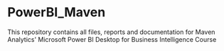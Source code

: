 # PowerBI_Maven
This repository contains all files, reports and documentation for Maven Analytics' Microsoft Power BI Desktop for Business Intelligence Course
